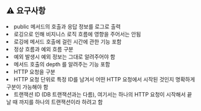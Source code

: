 ## ⚠️ 요구사항

<li> public 메서드의 호출과 응답 정보를 로그로 출력</li>
<li> 로깅으로 인해 비지니스 로직 흐름에 영향을 주어서는 안됨</li>
<li> 로깅에 메서드 호출에 걸린 시간에 관한 기능 포함</li>
<li> 정상 흐름과 예외 흐름 구분</li>
<li> 예외 발생시 예외 정보는 그대로 알려주어야 함</li>
<li> 메서드 호출의 depth 를 알려주는 기능 포함</li>
<li> HTTP 요청을 구분</li>
<li> HTTP 요청 단위로 특정 ID를 남겨서 어떤 HTTP 요청에서 시작된 것인지 명확하게 구분이 가능해야 함</li>
<li> 트랜잭션 ID (DB 트랜잭션과는 다름), 여기서는 하나의 HTTP 요청이 시작해서 끝날 때 까지를 하나의 트랜잭션이라 하려고 함</li>